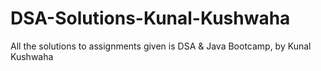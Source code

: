 # DSA-Solutions-Kunal-Kushwaha
All the solutions to assignments given is DSA &amp; Java Bootcamp, by Kunal Kushwaha
